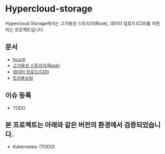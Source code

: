 # Hypercloud-storage
Hypercloud Storage에서는 고가용성 스토리지(Rook), 데이터 업로드(CDI)를 지원하는 프로젝트입니다.

## 문서
- [hcsctl](hcsctl/README.md)
- [고가용성 스토리지(Rook)](docs/rook.md)
- [데이터 업로드(CDI)](docs/cdi.md)
- [트러블슈팅](docs/troubleshooting.md) 

## 이슈 등록
- TODO

## 본 프로젝트는 아래와 같은 버전의 환경에서 검증되었습니다.
- Kubernetes: (TODO)
